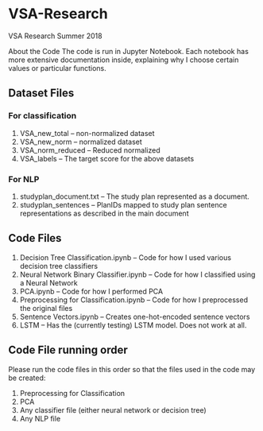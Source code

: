 # VSA-Research
VSA Research Summer 2018

About the Code
The code is run in Jupyter Notebook. Each notebook has more extensive documentation inside, explaining why I choose certain values or particular functions.

## Dataset Files
### For classification
1. VSA_new_total – non-normalized dataset
2. VSA_new_norm – normalized dataset
3. VSA_norm_reduced – Reduced normalized
4. VSA_labels – The target score for the above datasets
### For NLP
1. studyplan_document.txt – The study plan represented as a document.
2. studyplan_sentences – PlanIDs mapped to study plan sentence representations as described in the main document
## Code Files
1. Decision Tree Classification.ipynb – Code for how I used various decision tree classifiers
2. Neural Network Binary Classifier.ipynb – Code for how I classified using a Neural Network
3. PCA.ipynb – Code for how I performed PCA
4. Preprocessing for Classification.ipynb – Code for how I preprocessed the original files
5. Sentence Vectors.ipynb – Creates one-hot-encoded sentence vectors
6. LSTM – Has the (currently testing) LSTM model. Does not work at all.
## Code File running order
Please run the code files in this order so that the files used in the code may be created:
1.	Preprocessing for Classification
2.	PCA
3.	Any classifier file (either neural network or decision tree)
4.	Any NLP file
